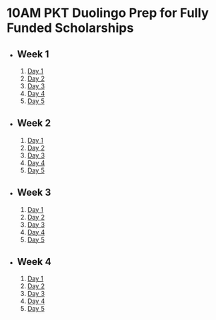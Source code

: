 # 10AM PKT Duolingo Prep for Fully Funded Scholarships

- ## Week 1

   1. [Day 1](https://www.facebook.com/iCodeguru/videos/949272660069837)
   2. [Day 2](https://www.facebook.com/iCodeguru/videos/1277905240112445)
   3. [Day 3](https://www.facebook.com/iCodeguru/videos/952352873081506)
   4. [Day 4](https://www.facebook.com/watch/?v=611988211299327)
   5. [Day 5](https://www.facebook.com/iCodeguru/videos/8934072223353428)

- ## Week 2

   1. [Day 1](https://www.facebook.com/iCodeguru/videos/955987649417136)
   2. [Day 2](https://www.facebook.com/watch/?v=1644767402826468)
   3. [Day 3](https://www.facebook.com/iCodeguru/videos/493572116809343)
   4. [Day 4](https://www.facebook.com/watch/?v=496056539790323)
   5. [Day 5]()

- ## Week 3

   1. [Day 1](https://www.facebook.com/watch/?v=2300048463702433)
   2. [Day 2](https://www.facebook.com/iCodeguru/videos/4006361232980586)
   3. [Day 3](https://www.facebook.com/iCodeguru/videos/8829961267129208)
   4. [Day 4](https://www.facebook.com/iCodeguru/videos/940597328203165)
   5. [Day 5](https://www.facebook.com/watch/?v=1174567737426142)

- ## Week 4

   1. [Day 1](https://www.facebook.com/iCodeguru/videos/1349961739499413)
   2. [Day 2](https://www.facebook.com/iCodeguru/videos/935227628791587)
   3. [Day 3](https://www.facebook.com/iCodeguru/videos/1345038106507271)
   4. [Day 4](https://www.facebook.com/watch/?v=1320836432380382)
   5. [Day 5](https://www.facebook.com/watch/?v=536471869558288)

<!-- - ## Week 

   1. [Day 1]()
   2. [Day 2]()
   3. [Day 3]()
   4. [Day 4]()
   5. [Day 5]() -->
